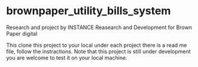 # brownpaper_utility_bills_system
Research and project by INSTANCE Reasearch and Development for Brown Paper digital


This clone this project to your local under each project there is a read me file, follow the instractions. Note that this project is still under development you are welcome to test it on your local machine.
